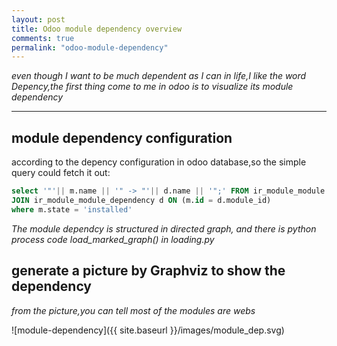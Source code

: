 ```yaml
---
layout: post
title: Odoo module dependency overview
comments: true
permalink: "odoo-module-dependency"
---
```


*even though I want to be much dependent as I can in life,I like the word Depency,the first thing come to me in odoo is to visualize its module dependency*

----
## module dependency configuration

according to the depency configuration in odoo database,so the simple query could fetch it out:

``` sql
select '"'|| m.name || '" -> "'|| d.name || '";' FROM ir_module_module m 
JOIN ir_module_module_dependency d ON (m.id = d.module_id) 
where m.state = 'installed'
```

*The module dependcy is structured in  directed graph, and there is python process code load_marked_graph() in loading.py*

## generate a picture by Graphviz to show the dependency

*from the picture,you can tell most of the modules are webs*

![module-dependency]({{ site.baseurl }}/images/module_dep.svg)

